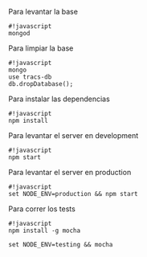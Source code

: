 Para levantar la base
```
#!javascript
mongod
```

Para limpiar la base
```
#!javascript
mongo
use tracs-db
db.dropDatabase();
```

Para instalar las dependencias
```
#!javascript
npm install
```

Para levantar el server en development
```
#!javascript
npm start
```

Para levantar el server en production
```
#!javascript
set NODE_ENV=production && npm start
```

Para correr los tests
```
#!javascript
npm install -g mocha

set NODE_ENV=testing && mocha
```